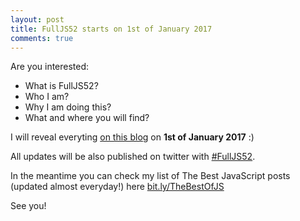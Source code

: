 ```yaml
---
layout: post
title: FullJS52 starts on 1st of January 2017
comments: true
---
```

Are you interested:

* What is FullJS52?
* Who I am?
* Why I am doing this?
* What and where you will find?

I will reveal everyting [on this blog](http://fulljs52.com) on **1st of January 2017** :)

All updates will be also published on twitter with [#FullJS52](https://twitter.com/search?q=FullJS52).

In the meantime you can check my list of The Best JavaScript posts (updated almost everyday!) here [bit.ly/TheBestOfJS ](http://bit.ly/TheBestOfJS)

See you!